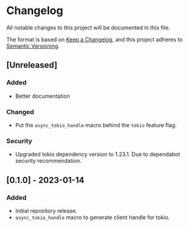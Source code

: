 # Changelog

All notable changes to this project will be documented in this file.

The format is based on [Keep a Changelog](https://keepachangelog.com/en/1.0.0/),
and this project adheres to [Semantic Versioning](https://semver.org/spec/v2.0.0.html).

## [Unreleased]

### Added

- Better documentation

### Changed 

- Put the `async_tokio_handle` macro behind the `tokio` feature flag.

### Security

- Upgraded tokio dependency version to 1.23.1. Due to dependabot security
  recommendation.

## [0.1.0] - 2023-01-14

### Added

- Initial repository release.
- `async_tokio_handle` macro to generate client handle for tokio.

